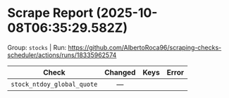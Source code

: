 # Scrape Report (2025-10-08T06:35:29.582Z)

Group: `stocks`  |  Run: https://github.com/AlbertoRoca96/scraping-checks-scheduler/actions/runs/18335962574

| Check | Changed | Keys | Error |
|---|:---:|:--|:--|
| `stock_ntdoy_global_quote` | — |  |  |
